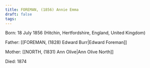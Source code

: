```yaml
---
title: FOREMAN, (1856) Annie Emma
draft: false
tags:
---
```

Born: 18 July 1856 (Hitchin, Hertfordshire, England, United Kingdom)

Father: [[FOREMAN, (1828) Edward Burr|Edward Foreman]]

Mother: [[NORTH, (1831) Ann Olive|Ann Olive North]]

Died: 1874